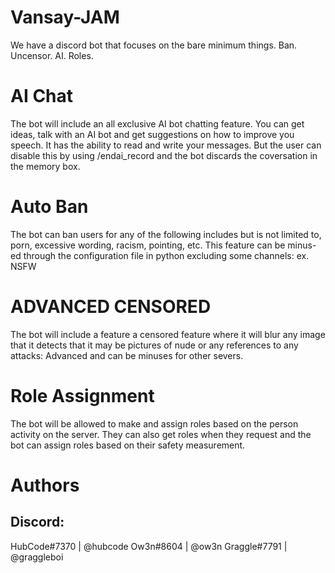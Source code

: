 # Vansay-JAM
We have a discord bot that focuses on the bare minimum things. Ban. Uncensor. AI. Roles. 

# AI Chat
The bot will include an all exclusive AI bot chatting feature. You can get ideas, talk with an AI bot and get suggestions on how to improve you speech. It has the ability to read and write your messages. But the user can disable this by using /endai_record and the bot discards the coversation in the memory box. 

# Auto Ban
The bot can ban users for any of the following includes but is not limited to, porn, excessive wording, racism, pointing, etc. This feature can be minus-ed through the configuration file in python excluding some channels: ex. NSFW

# ADVANCED CENSORED
The bot will include a feature a censored feature where it will blur any image that it detects that it may be pictures of nude or any references to any attacks: Advanced and can be minuses for other severs. 

# Role Assignment
The bot will be allowed to make and assign roles based on the person activity on the server. They can also get roles when they request and the bot can assign roles based on their safety measurement. 

# Authors
## Discord: 
HubCode#7370 | @hubcode
Ow3n#8604 | @ow3n
Graggle#7791 | @graggleboi

